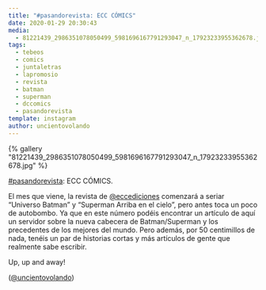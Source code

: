 ```yaml
---
title: "#pasandorevista: ECC CÓMICS"
date: 2020-01-29 20:30:43
media: 
  - 81221439_2986351078050499_5981696167791293047_n_17923233955362678.jpg
tags: 
  - tebeos
  - comics
  - juntaletras
  - lapromosio
  - revista
  - batman
  - superman
  - dccomics
  - pasandorevista
template: instagram
author: uncientovolando
---
```


{% gallery "81221439_2986351078050499_5981696167791293047_n_17923233955362678.jpg" %}

[#pasandorevista](/tags/pasandorevista): ECC CÓMICS.

El mes que viene, la revista de [@eccediciones](https://instagram.com/eccediciones) comenzará a seriar “Universo Batman” y “Superman Arriba en el cielo”, pero antes toca un poco de autobombo. Ya que en este número podéis encontrar un artículo de aquí un servidor sobre la nueva cabecera de Batman/Superman y los precedentes de los mejores del mundo. Pero además, por 50 centimillos de nada, tenéis un par de historias cortas y más artículos de gente que realmente sabe escribir.

Up, up and away!

([@uncientovolando](https://instagram.com/uncientovolando))
